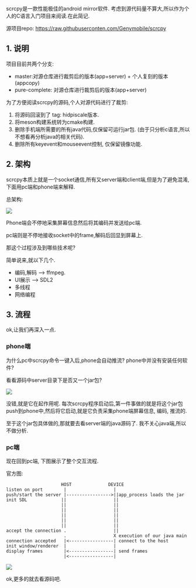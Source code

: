 scrcpy是一款性能极佳的android mirror软件. 考虑到源代码量不算大,所以作为个人的C语言入门项目来阅读.在此简记.

源项目repo: https://raw.githubuserconten.com/Genymobile/scrcpy

## 1. 说明

项目目前共两个分支:

- master:对源仓库进行裁剪后的版本(app+server) + 个人复刻的版本(appcopy)
- pure-complete: 对源仓库进行裁剪后的版本(app+server)

为了方便阅读scrcpy的源码,个人对源代码进行了裁剪:

1.  将源码回滚到了 tag: hidpiscale版本.
2. 将meson构建系统转为cmake构建.
3. 删除手机端所需要的所有java代码,仅保留可运行jar包. (由于只分析c语言,所以不想看再分析java的相关代码).
4. 删除所有keyevent和mouseevent控制, 仅保留镜像功能.

## 2. 架构

scrcpy本质上就是一个socket通信,所有又server端和client端,但是为了避免混淆,下面用pc端和phone端来解释.

总架构:

![](https://raw.githubusercontent.com/ravenxrz/phonemirror/master/pic/0.png)

Phone端会不停地采集屏幕信息然后将其编码并发送给pc端.

pc端则是不停地接收socket中的frame,解码后回显到屏幕上.

那这个过程涉及到哪些技术呢?

简单说来,就以下几个.

- 编码,解码 --> ffmpeg.
- UI展示 --> SDL2
- 多线程
- 网络编程

## 3. 流程

ok,让我们再深入一点.

### phone端

为什么pc中scrcpy命令一键入后,phone会自动推流? phone中并没有安装任何软件?

看看源码中server目录下是否又一个jar包? 

![](https://raw.githubusercontent.com/ravenxrz/phonemirror/master/pic/1.png)

没错,就是它在起作用呢. 每次scrcpy程序启动后,第一件事做的就是将这个jar包push到phone中,然后将它启动,就是它负责采集phone端屏幕信息, 编码, 推流的.

至于这个jar包具体做的,那就要去看server端的java源码了. 我不关心java端,所以不做分析.

### pc端

现在回到pc端, 下图展示了整个交互流程.

官方图:

```
                     HOST              DEVICE
listen on port        |                  |
push/start the server |----------------->||app_process loads the jar
init SDL             ||                  ||
                     ||                  ||
                     ||                  ||
                     ||                  ||
                     ||                  ||
                     ||                  ||
accept the connection .                  ||
                      .                  X execution of our java main
connection accepted   |<-----------------| connect to the host
init window/renderer  |                  |
display frames        |<-----------------| send frames
                      |<-----------------|

```

![](https://raw.githubusercontent.com/ravenxrz/phonemirror/master/pic/2.png)

ok,更多的就去看源码吧.

